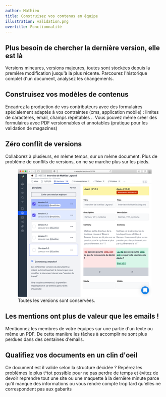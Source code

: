 ```yaml
---
author: Mathieu
title: Construisez vos contenus en équipe
illustration: validation.png
overtitle: Fonctionnalité
---
```


## Plus besoin de chercher la dernière version, elle est là
Versions mineures, versions majeures, toutes sont stockées depuis la première modification jusqu'à la plus récente. Parcourez l'historique complet d'un document, analysez les changements.

## Construisez vos modèles de contenus
Encadrez la production de vos contributeurs avec des formulaires spécialement adaptés à vos contraintes (cms, application mobile) : limites de caractères, email, champs répétables .. Vous pouvez même créer des formulaires avec PDF versionnables et annotables (pratique pour les validation de magazines)

## Zéro conflit de versions

Collaborez à plusieurs, en même temps, sur un même document. Plus de problème de conflits de versions, on ne se marche plus sur les pieds.

<figure class="full-width">
<img class="rounded-lg shadow-lg" src="diff.png">
<figcaption>Toutes les versions sont conservées. </figcaption>
</figure>



## Les mentions ont plus de valeur que les emails !

Mentionnez les membres de votre équipes sur une partie d'un texte ou même un PDF. De cette manière les tâches à accomplir ne sont plus perdues dans des centaines d'emails.



## Qualifiez vos documents en un clin d'oeil

Ce document est il valide selon la structure décidée ? Repérez les problèmes le plus t^tot possible pour ne pas perdre de temps et évitez de devoir reprendre tout une site ou une maquette à la dernière minute parce qu'il manque des informations ou vous rendre compte trop tard qu'elles ne correspondent pas aux gabarits

